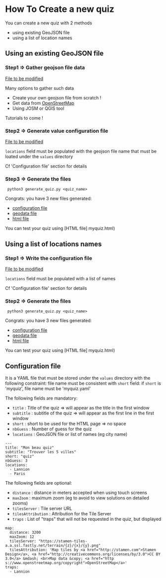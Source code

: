 # How To Create a new quiz

You can create a new quiz with 2 methods
- using existing GeoJSON file
- using a list of location names

## Using an existing GeoJSON file

### Step1 => Gather geojson file data
[File to be modified](values/myquiz.geojson)

Many options to gather such data
* Create your own geojson file from scratch !
* Get data from [OpenStreetMap](https://www.openstreetmap.org/)
* Using JOSM or QGIS tool

Tutorials to come !

### Step2 => Generate value configuration file
[File to be modified](values/myquiz.yaml)

`locations` field must be populated with the geojson file name that must be
loated under the `values` directory

Cf 'Configuration file' section for details

### Step3 => Generate the files
``` python3 generate_quiz.py <quiz_name>``` 

Congrats: you have 3 new files generated:
* [configuration file](config/config_myquiz.js) 
* [geodata file](geodata/myquiz.js)
* [html file](myquiz.html)

You can test your quiz using [HTML file] myquiz.html)

## Using a list of locations names

### Step1 => Write the configuration file
[File to be modified](values/myquiz.yaml)

`locations` field must be populated with a list of names

Cf 'Configuration file' section for details

### Step2 => Generate the files
``` python3 generate_quiz.py <quiz_name>``` 

Congrats: you have 3 new files generated:
* [configuration file](config/config_myquiz.js) 
* [geodata file](geodata/myquiz.js)
* [html file](myquiz.html)

You can test your quiz using [HTML file] myquiz.html)

## Configuration file

It is a YAML file that must be stored under the `values` directory with the
following constraint: file name must be consistent with `short` field:
if `short` is 'myquiz', file name must be 'myquiz.yaml'

The following fields are mandatory:
* `title` : Title of the quiz => will appear as the title in the first window
* `subtitle` : subtitle of the quiz => will appear as the first line in the first window
* `short` : short to be used for the HTML page => no space
* `nbGuess` : Number of guess for the quiz
* `locations` : GeoJSON file or list of names (eg city name)

```
---
title: "Mon beau quiz"
subtitle: "Trouver les 5 villes"
short: "quiz"
nbGuess: 3
locations: 
  - Lannion
  - Paris
```

The following fields are optional:
* `distance` : distance in meters accepted when using touch screens
* `maxZoom` : maximum zoom (eg to avoid to view solutions on detailed zooms)
* `tilesServer` : Tile server URL
* `tilesAttribution` : Attribution for the Tile Server
* `traps` : List of "traps" that will not be requested in the quiz, but displayed  

```
map:
  distance: 3200
  maxZoom: 12 
  tilesServer: "https://stamen-tiles-a.a.ssl.fastly.net/terrain/{z}/{x}/{y}.png"
  tilesAttribution: 'Map tiles by <a href="http://stamen.com">Stamen Design</a>, <a href="http://creativecommons.org/licenses/by/3.0">CC BY 3.0</a> &mdash; <br>Map data &copy; <a href="http
s://www.openstreetmap.org/copyright">OpenStreetMap</a>'
traps:
  - Lannion
```
